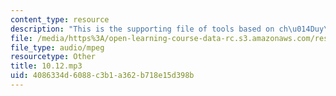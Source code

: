 ```yaml
---
content_type: resource
description: "This is the supporting file of tools based on ch\u014Duy\u0101n smoking."
file: /media/https%3A/open-learning-course-data-rc.s3.amazonaws.com/res-21g-003-learning-chinese-a-foundation-course-in-mandarin-spring-2011/4086334d6088c3b1a362b718e15d398b_10.12.mp3
file_type: audio/mpeg
resourcetype: Other
title: 10.12.mp3
uid: 4086334d-6088-c3b1-a362-b718e15d398b
---
```

